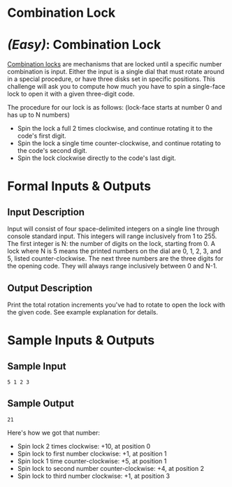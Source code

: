 # Combination Lock
<div class="md"><h1><a href="#EasyIcon"></a> <em>(Easy)</em>: Combination Lock</h1>
<p><a href="http://en.wikipedia.org/wiki/Combination_lock">Combination locks</a> are mechanisms that are locked until a specific number combination is input. Either the input is a single dial that must rotate around in a special procedure, or have three disks set in specific positions. This challenge will ask you to compute how much you have to spin a single-face lock to open it with a given three-digit code.</p>
<p>The procedure for our lock is as follows: (lock-face starts at number 0 and has up to N numbers)</p>
<ul>
<li>Spin the lock a full 2 times clockwise, and continue rotating it to the code's first digit.</li>
<li>Spin the lock a single time counter-clockwise, and continue rotating to the code's second digit.</li>
<li>Spin the lock clockwise directly to the code's last digit.</li>
</ul>
<h1>Formal Inputs &amp; Outputs</h1>
<h2>Input Description</h2>
<p>Input will consist of four space-delimited integers on a single line through console standard input. This integers will range inclusively from 1 to 255. The first integer is N: the number of digits on the lock, starting from 0. A lock where N is 5 means the printed numbers on the dial are 0, 1, 2, 3, and 5, listed counter-clockwise. The next three numbers are the three digits for the opening code. They will always range inclusively between 0 and N-1.</p>
<h2>Output Description</h2>
<p>Print the total rotation increments you've had to rotate to open the lock with the given code. See example explanation for details.</p>
<h1>Sample Inputs &amp; Outputs</h1>
<h2>Sample Input</h2>
<pre><code>5 1 2 3
</code></pre>
<h2>Sample Output</h2>
<pre><code>21
</code></pre>
<p>Here's how we got that number:</p>
<ul>
<li>Spin lock 2 times clockwise: +10, at position 0</li>
<li>Spin lock to first number clockwise: +1, at position 1</li>
<li>Spin lock 1 time counter-clockwise: +5, at position 1</li>
<li>Spin lock to second number counter-clockwise: +4, at position 2</li>
<li>Spin lock to third number clockwise: +1, at position 3</li>
</ul>
</div>
